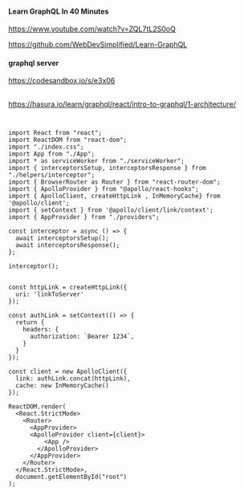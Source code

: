 
#### Learn GraphQL In 40 Minutes
https://www.youtube.com/watch?v=ZQL7tL2S0oQ

https://github.com/WebDevSimplified/Learn-GraphQL


#### graphql server 
https://codesandbox.io/s/e3x06

## 
https://hasura.io/learn/graphql/react/intro-to-graphql/1-architecture/

```react


import React from "react";
import ReactDOM from "react-dom";
import "./index.css";
import App from "./App";
import * as serviceWorker from "./serviceWorker";
import { interceptorsSetup, interceptorsResponse } from "./helpers/interceptor";
import { BrowserRouter as Router } from "react-router-dom";
import { ApolloProvider } from "@apollo/react-hooks";
import { ApolloClient, createHttpLink , InMemoryCache} from '@apollo/client';
import { setContext } from '@apollo/client/link/context';
import { AppProvider } from "./providers";

const interceptor = async () => {
  await interceptorsSetup();
  await interceptorsResponse();
};

interceptor();


const httpLink = createHttpLink({
  uri: 'linkToServer'
});

const authLink = setContext(() => {
  return {
    headers: {
      authorization: `Bearer 1234`,
    }
  }
});

const client = new ApolloClient({
  link: authLink.concat(httpLink),
  cache: new InMemoryCache()
});

ReactDOM.render(
  <React.StrictMode>
    <Router>
      <AppProvider>
      <ApolloProvider client={client}>
          <App />
        </ApolloProvider>
      </AppProvider>
    </Router>
  </React.StrictMode>,
  document.getElementById("root")
);



```
